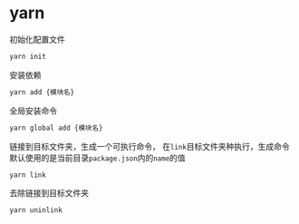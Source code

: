 # yarn 

初始化配置文件

```bash
yarn init
```

安装依赖

```bash
yarn add {模块名}
```

全局安装命令

```bash
yarn global add {模块名}
```

链接到目标文件夹，生成一个可执行命令， 在`link`目标文件夹种执行，生成命令默认使用的是当前目录`package.json`内的`name`的值

```bash
yarn link
```

去除链接到目标文件夹

```bash
yarn uninlink
```

